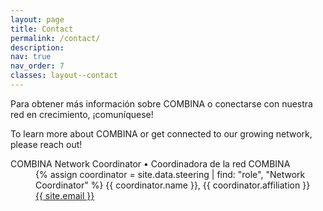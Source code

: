```yaml
---
layout: page
title: Contact
permalink: /contact/
description:
nav: true
nav_order: 7
classes: layout--contact
---
```


Para obtener más información sobre COMBINA o conectarse con nuestra red en crecimiento, ¡comuníquese!

To learn more about COMBINA or get connected to our growing network, please reach out!

<div class="alert alert-primary text-center">
  <dl>
    <dt>COMBINA Network Coordinator &bull; Coordinadora de la red COMBINA</dt>
    <dd>
      {% assign coordinator = site.data.steering | find: "role", "Network Coordinator" %}
      {{ coordinator.name }}, {{ coordinator.affiliation }}
    </dd>
    <dd><a class="alert-link" href="mailto:{{ site.email | encode_email }}"><i class="fa-solid fa-envelope" aria-hidden="true"></i> {{ site.email }}</a></dd>
  </dl>
</div>